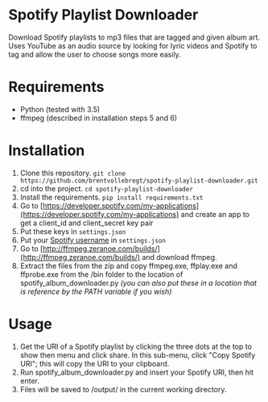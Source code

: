 # Spotify Playlist Downloader
Download Spotify playlists to mp3 files that are tagged and given album art. Uses YouTube as an audio source by looking for lyric videos and Spotify to tag and allow the user to choose songs more easily.

# Requirements
* Python (tested with 3.5)
* ffmpeg (described in installation steps 5 and 6)

# Installation
1. Clone this repository. `git clone https://github.com/brentvollebregt/spotify-playlist-downloader.git`
2. cd into the project. `cd spotify-playlist-downloader`
3. Install the requirements. `pip install requirements.txt`
4. Go to [https://developer.spotify.com/my-applications](https://developer.spotify.com/my-applications) and create an app to get a client_id and client_secret key pair
5. Put these keys in `settings.json`
6. Put your [Spotify username](https://www.spotify.com/us/account/overview/) in `settings.json`
6. Go to [http://ffmpeg.zeranoe.com/builds/](http://ffmpeg.zeranoe.com/builds/) and download ffmpeg.
7. Extract the files from the zip and copy ffmpeg.exe, ffplay.exe and ffprobe.exe from the /bin folder to the location of spotify_album_downloader.py *(you can also put these in a location that is reference by the PATH variable if you wish)*

# Usage
1. Get the URI of a Spotify playlist by clicking the three dots at the top to show then menu and click share. In this sub-menu, click "Copy Spotify URI"; this will copy the URI to your clipboard.
2. Run spotify_album_downloader.py and insert your Spotify URI, then hit enter.
3. Files will be saved to /output/ in the current working directory.
